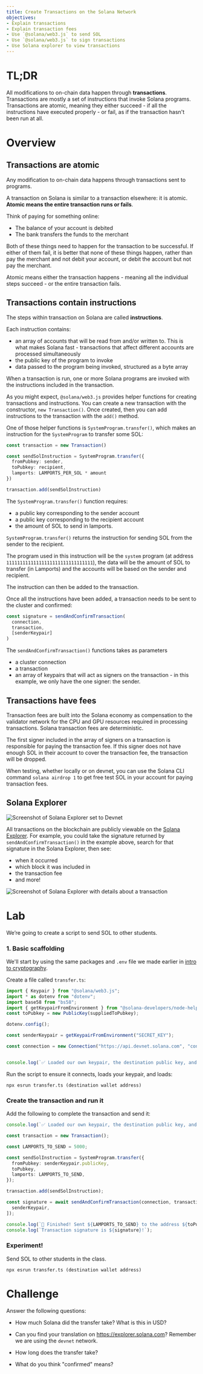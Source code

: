 ```yaml
---
title: Create Transactions on the Solana Network
objectives:
- Explain transactions
- Explain transaction fees
- Use `@solana/web3.js` to send SOL
- Use `@solana/web3.js` to sign transactions
- Use Solana explorer to view transactions
---
```


# TL;DR

All modifications to on-chain data happen through **transactions**. Transactions are mostly a set of instructions that invoke Solana programs. Transactions are atomic, meaning they either succeed - if all the instructions have executed properly - or fail, as if the transaction hasn't been run at all. 

# Overview

## Transactions are atomic

Any modification to on-chain data happens through transactions sent to programs.

A transaction on Solana is similar to a transaction elsewhere: it is atomic. **Atomic means the entire transaction runs or fails**. 

Think of paying for something online: 

 - The balance of your account is debited
 - The bank transfers the funds to the merchant

Both of these things need to happen for the transaction to be successful. If either of them fail, it is better that none of these things happen, rather than pay the merchant and not debit your account, or debit the account but not pay the merchant. 

Atomic means either the transaction happens - meaning all the individual steps succeed - or the entire transaction fails.

## Transactions contain instructions

The steps within transaction on Solana are called **instructions**. 

Each instruction contains:

- an array of accounts that will be read from and/or written to. This is what makes Solana fast - transactions that affect different accounts are processed simultaneously
- the public key of the program to invoke
- data passed to the program being invoked, structured as a byte array

When a transaction is run, one or more Solana programs are invoked with the instructions included in the transaction.

As you might expect, `@solana/web3.js` provides helper functions for creating transactions and instructions. You can create a new transaction with the constructor, `new Transaction()`. Once created, then you can add instructions to the transaction with the `add()` method.

One of those helper functions is `SystemProgram.transfer()`, which makes an instruction for the `SystemProgram` to transfer some SOL:

```typescript
const transaction = new Transaction()

const sendSolInstruction = SystemProgram.transfer({
  fromPubkey: sender,
  toPubkey: recipient,
  lamports: LAMPORTS_PER_SOL * amount
})

transaction.add(sendSolInstruction)
```

The `SystemProgram.transfer()` function requires:

- a public key corresponding to the sender account
- a public key corresponding to the recipient account
- the amount of SOL to send in lamports.

`SystemProgram.transfer()` returns the instruction for sending SOL from the sender to the recipient. 

The program used in this instruction will be the `system` program (at address `11111111111111111111111111111111`), the data will be the amount of SOL to transfer (in Lamports) and the accounts will be based on the sender and recipient. 

The instruction can then be added to the transaction.

Once all the instructions have been added, a transaction needs to be sent to the cluster and confirmed:

```typescript
const signature = sendAndConfirmTransaction(
  connection,
  transaction,
  [senderKeypair]
)
```

The `sendAndConfirmTransaction()` functions takes as parameters

- a cluster connection
- a transaction
- an array of keypairs that will act as signers on the transaction - in this example, we only have the one signer: the sender.

## Transactions have fees

Transaction fees are built into the Solana economy as compensation to the validator network for the CPU and GPU resources required in processing transactions. Solana transaction fees are deterministic.

The first signer included in the array of signers on a transaction is responsible for paying the transaction fee. If this signer does not have enough SOL in their account to cover the transaction fee, the transaction will be dropped.

When testing, whether locally or on devnet, you can use the Solana CLI command `solana airdrop 1` to get free test SOL in your account for paying transaction fees.

## Solana Explorer

![Screenshot of Solana Explorer set to Devnet](../assets/solana-explorer-devnet.png)

All transactions on the blockchain are publicly viewable on the [Solana Explorer](http://explorer.solana.com). For example, you could take the signature returned by `sendAndConfirmTransaction()` in the example above, search for that signature in the Solana Explorer, then see:

- when it occurred
- which block it was included in
- the transaction fee
- and more!

![Screenshot of Solana Explorer with details about a transaction](../assets/solana-explorer-transaction-overview.png)

# Lab

We’re going to create a script to send SOL to other students.

### 1. Basic scaffolding

We'll start by using the same packages and `.env` file we made earlier in [intro to cryptography](./intro-to-cryptography.md).

Create a file called `transfer.ts`:

```typescript
import { Keypair } from "@solana/web3.js";
import * as dotenv from "dotenv";
import base58 from "bs58";
import { getKeypairFromEnvironment } from "@solana-developers/node-helpers"
const toPubkey = new PublicKey(suppliedToPubkey);

dotenv.config();

const senderKeypair = getKeypairFromEnvironment("SECRET_KEY");

const connection = new Connection("https://api.devnet.solana.com", "confirmed");


console.log(`✅ Loaded our own keypair, the destination public key, and connected to Solana`);
```

Run the script to ensure it connects, loads your keypair, and loads:


```
npx esrun transfer.ts (destination wallet address)
```

### Create the transaction and run it

Add the following to complete the transaction and send it:

```typescript
console.log(`✅ Loaded our own keypair, the destination public key, and connected to Solana`);

const transaction = new Transaction();

const LAMPORTS_TO_SEND = 5000;

const sendSolInstruction = SystemProgram.transfer({
  fromPubkey: senderKeypair.publicKey,
  toPubkey,
  lamports: LAMPORTS_TO_SEND,
});

transaction.add(sendSolInstruction);

const signature = await sendAndConfirmTransaction(connection, transaction, [
  senderKeypair,
]);

console.log(`💸 Finished! Sent ${LAMPORTS_TO_SEND} to the address ${toPubkey}. `);
console.log(`Transaction signature is ${signature}!`);
```
### Experiment!

Send SOL to other students in the class.

```
npx esrun transfer.ts (destination wallet address)
```

# Challenge

Answer the following questions:

 - How much Solana did the transfer take? What is this in USD?

 - Can you find your translation on https://explorer.solana.com? Remember we are using the `devnet` network.

 - How long does the transfer take? 

 - What do you think "confirmed" means?